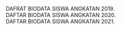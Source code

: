 DAFRAT BIODATA SISWA ANGKATAN 2019.  
DAFTAR BIODATA SISWA ANGKATAN 2020.  
DAFTAR BIODATA SISWA ANGKATAN 2021.  
